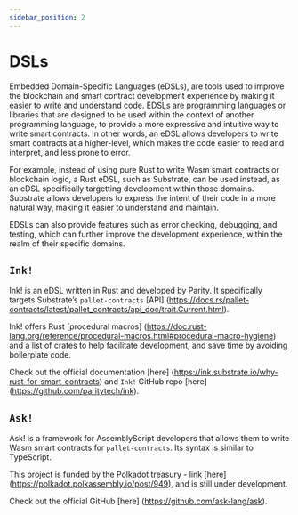 ```yaml
---
sidebar_position: 2
---
```


# DSLs

Embedded Domain-Specific Languages (eDSLs), are tools used to improve the blockchain and smart contract development experience by making it easier to write and understand code. EDSLs are programming languages or libraries that are designed to be used within the context of another programming language, to provide a more expressive and intuitive way to write smart contracts. In other words, an eDSL allows developers to write smart contracts at a higher-level, which makes the code easier to read and interpret, and less prone to error.

For example, instead of using pure Rust to write Wasm smart contracts or blockchain logic, a Rust eDSL, such as Substrate, can be used instead, as an eDSL specifically targetting development within those domains. Substrate allows developers to express the intent of their code in a more natural way, making it easier to understand and maintain.

EDSLs can also provide features such as error checking, debugging, and testing, which can further improve the development experience, within the realm of their specific domains.

## `Ink!`

Ink! is an eDSL written in Rust and developed by Parity. It specifically targets Substrate’s `pallet-contracts` [API] (https://docs.rs/pallet-contracts/latest/pallet_contracts/api_doc/trait.Current.html).

Ink! offers Rust [procedural macros] (https://doc.rust-lang.org/reference/procedural-macros.html#procedural-macro-hygiene) and a list of crates to help facilitate development, and save time by avoiding boilerplate code.

Check out the official documentation [here] (https://ink.substrate.io/why-rust-for-smart-contracts) and `Ink!` GitHub repo [here] (https://github.com/paritytech/ink).

## `Ask!`

Ask! is a framework for AssemblyScript developers that allows them to write Wasm smart contracts for `pallet-contracts`. Its syntax is similar to TypeScript.

This project is funded by the Polkadot treasury - link [here] (https://polkadot.polkassembly.io/post/949), and is still under development.

Check out the official GitHub [here] (https://github.com/ask-lang/ask).
